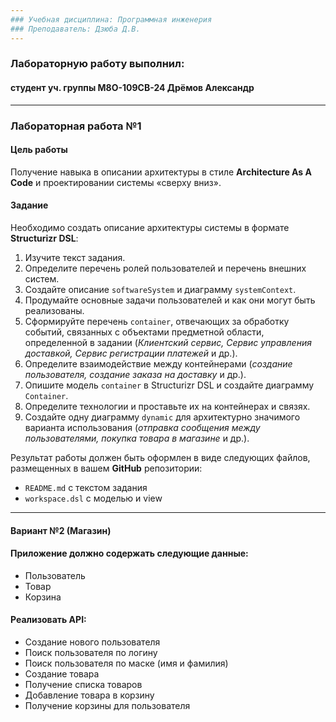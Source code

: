 ```yaml
---
### Учебная дисциплина: Программная инженерия
### Преподаватель: Дзюба Д.В.
---
```

### Лабораторную работу выполнил: 
#### студент уч. группы М8О-109СВ-24 Дрёмов Александр
---
### Лабораторная работа №1

#### Цель работы
Получение навыка в описании архитектуры в стиле **Architecture As A Code** и проектировании системы «сверху вниз».

#### Задание
Необходимо создать описание архитектуры системы в формате **Structurizr DSL**:

1. Изучите текст задания.
2. Определите перечень ролей пользователей и перечень внешних систем.
3. Создайте описание `softwareSystem` и диаграмму `systemContext`.
4. Продумайте основные задачи пользователей и как они могут быть реализованы.
5. Сформируйте перечень `container`, отвечающих за обработку событий, связанных с объектами предметной области, определенной в задании (*Клиентский сервис, Сервис управления доставкой, Сервис регистрации платежей* и др.).
6. Определите взаимодействие между контейнерами (*создание пользователя, создание заказа на доставку* и др.).
7. Опишите модель `container` в Structurizr DSL и создайте диаграмму `Container`.
8. Определите технологии и проставьте их на контейнерах и связях.
9. Создайте одну диаграмму `dynamic` для архитектурно значимого варианта использования (*отправка сообщения между пользователями, покупка товара в магазине* и др.).

Результат работы должен быть оформлен в виде следующих файлов, размещенных в вашем **GitHub** репозитории:
- `README.md` с текстом задания
- `workspace.dsl` с моделью и view

---

#### Вариант №2 (Магазин)

#### Приложение должно содержать следующие данные:
- Пользователь
- Товар
- Корзина

#### Реализовать API:
- Создание нового пользователя
- Поиск пользователя по логину
- Поиск пользователя по маске (имя и фамилия)
- Создание товара
- Получение списка товаров
- Добавление товара в корзину
- Получение корзины для пользователя
